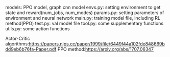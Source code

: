 models: PPO model, graph cnn model
envs.py: setting environment to get state and reward(num_jobs, num_modes) 
params.py: setting parameters of environment and neural network
main.py: training model file, including RL method(PPO)
test.py: val model file
tool.py: some supplementary functions
utils.py: some action functions

Actor-Critic algorithms:https://papers.nips.cc/paper/1999/file/6449f44a102fde848669bdd9eb6b76fa-Paper.pdf
PPO method:https://arxiv.org/abs/1707.06347